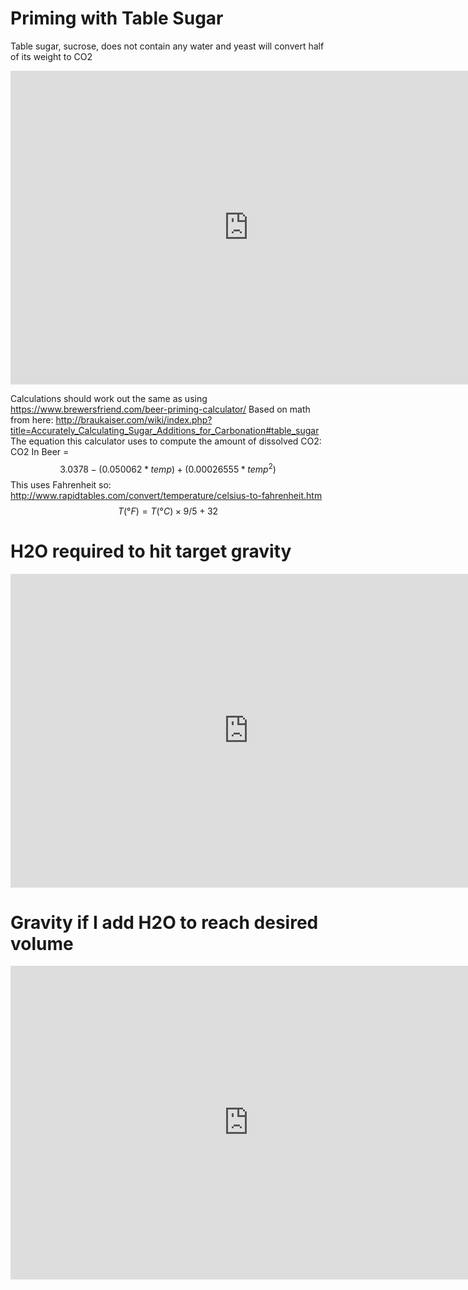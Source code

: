 <!-- TITLE: Calculators -->

# Priming with Table Sugar
Table sugar, sucrose, does not contain any water and yeast will convert half of its weight to CO2

<iframe src="https://jscalc.io/embed/O0zjWMjlAFDwFjxX" width="760" height="500" frameborder="0" marginheight="0" marginwidth="0" style="border: 1px solid rgba(0,0,0,0.12)"></iframe>

Calculations should work out the same as using https://www.brewersfriend.com/beer-priming-calculator/
Based on math from here: http://braukaiser.com/wiki/index.php?title=Accurately_Calculating_Sugar_Additions_for_Carbonation#table_sugar
The equation this calculator uses to compute the amount of dissolved CO2: CO2 In Beer = $$3.0378 - (0.050062 * temp) + (0.00026555 * temp^2)$$
This uses Fahrenheit so: http://www.rapidtables.com/convert/temperature/celsius-to-fahrenheit.htm  $$T(°F) = T(°C) × 9/5 + 32$$
# H2O required to hit target gravity
<iframe src="https://jscalc.io/embed/BBpyVIJ8PpjVuN6b" width="760" height="500" frameborder="0" marginheight="0" marginwidth="0" style="border: 1px solid rgba(0,0,0,0.12)"></iframe>

# Gravity if I add H2O to reach desired volume
<iframe src="https://jscalc.io/embed/6oIBAxKRCrw1CfG3" width="760" height="500" frameborder="0" marginheight="0" marginwidth="0" style="border: 1px solid rgba(0,0,0,0.12)"></iframe>